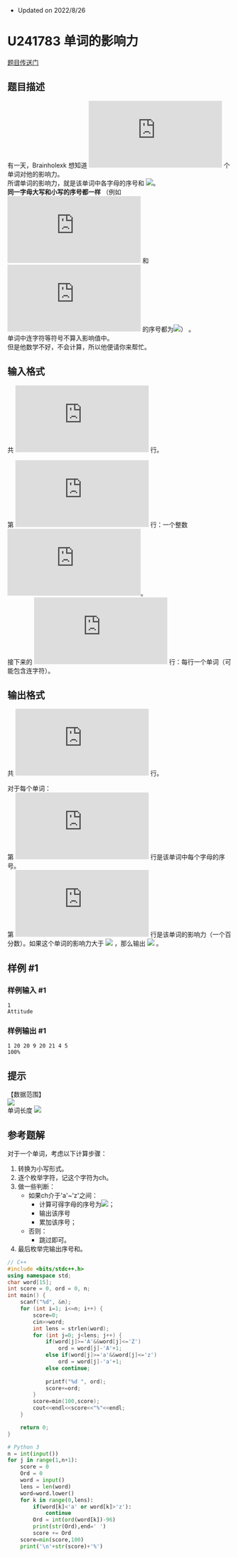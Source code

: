 - Updated on 2022/8/26

# U241783 单词的影响力

[题目传送门](https://www.luogu.com.cn/problem/U241783)

## 题目描述

有一天，Brainholexk 想知道 ![](http://latex.codecogs.com/gif.latex?n) 个单词对他的影响力。  
所谓单词的影响力，就是该单词中各字母的序号和 ![](http://latex.codecogs.com/gif.latex?\times\text{100\%})。  
 **同一字母大写和小写的序号都一样** （例如 ![](http://latex.codecogs.com/gif.latex?A) 和 ![](http://latex.codecogs.com/gif.latex?a) 的序号都为![](http://latex.codecogs.com/gif.latex?\text{1})） 。  
单词中连字符等符号不算入影响值中。  
但是他数学不好，不会计算，所以他便请你来帮忙。

## 输入格式

共 ![](http://latex.codecogs.com/gif.latex?n+1) 行。  

第 ![](http://latex.codecogs.com/gif.latex?1) 行：一个整数 ![](http://latex.codecogs.com/gif.latex?n)。  
接下来的 ![](http://latex.codecogs.com/gif.latex?n) 行：每行一个单词（可能包含连字符）。

## 输出格式

共 ![](http://latex.codecogs.com/gif.latex?2n) 行。  

对于每个单词：  
第 ![](http://latex.codecogs.com/gif.latex?1) 行是该单词中每个字母的序号。  
第 ![](http://latex.codecogs.com/gif.latex?2) 行是该单词的影响力（一个百分数）。如果这个单词的影响力大于 ![](http://latex.codecogs.com/gif.latex?100\%) ，那么输出 ![](http://latex.codecogs.com/gif.latex?100\%) 。

## 样例 #1

### 样例输入 #1

```
1
Attitude
```

### 样例输出 #1

```
1 20 20 9 20 21 4 5 
100%
```

## 提示

【数据范围】  
![](http://latex.codecogs.com/gif.latex?1\leq{n}\leq{300})  
单词长度 ![](http://latex.codecogs.com/gif.latex?\leq{15})

## 参考题解
对于一个单词，考虑以下计算步骤：
1. 转换为小写形式。
2. 逐个枚举字符，记这个字符为ch。
3. 做一些判断：
   - 如果ch介于'a'~'z'之间：
     + 计算可得字母的序号为![](http://latex.codecogs.com/gif.latex?\rm{ASCII(ch)-'a'+1})；
     + 输出该序号
     + 累加该序号；
   - 否则：
     + 跳过即可。
4. 最后枚举完输出序号和。
```cpp
// C++
#include <bits/stdc++.h>
using namespace std;
char word[15];
int score = 0, ord = 0, n;
int main() {
	scanf("%d", &n);
	for (int i=1; i<=n; i++) {
		score=0;
		cin>>word;
		int lens = strlen(word);
		for (int j=0; j<lens; j++) {
			if(word[j]>='A'&&word[j]<='Z')
				ord = word[j]-'A'+1;
			else if(word[j]>='a'&&word[j]<='z')
				ord = word[j]-'a'+1;
			else continue;
			
			printf("%d ", ord);
			score+=ord;
		}
		score=min(100,score);
		cout<<endl<<score<<"%"<<endl;
	}

	return 0;
}
```
```python
# Python 3
n = int(input())
for j in range(1,n+1):
    score = 0
    Ord = 0
    word = input()
    lens = len(word)
    word=word.lower()
    for k in range(0,lens):
        if(word[k]<'a' or word[k]>'z'):
            continue
        Ord = int(ord(word[k])-96)
        print(str(Ord),end=' ')
        score += Ord
    score=min(score,100)
    print('\n'+str(score)+'%')
```
